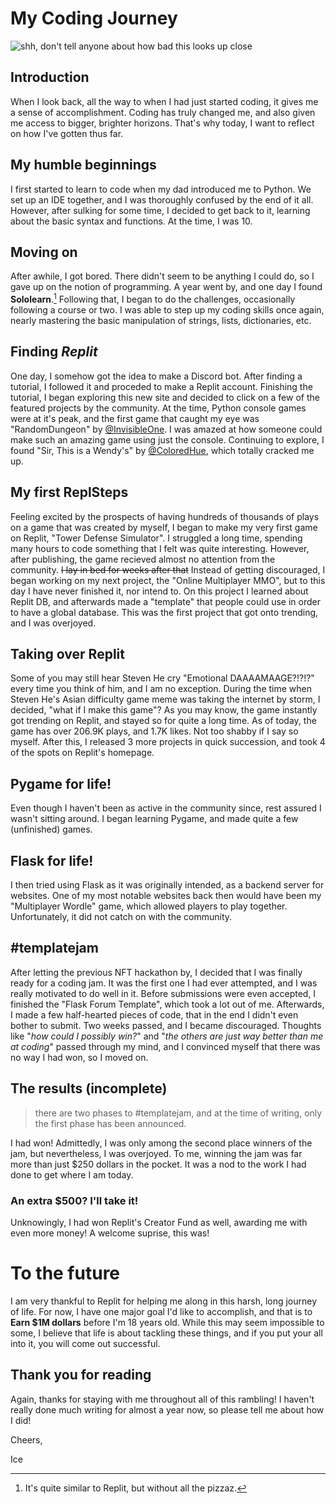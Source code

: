 # My Coding Journey

![shh, don't tell anyone about how bad this looks up close](https://storage.googleapis.com/replit/images/1646785533195_169db2a072ad275cfd18a9c2a9cd78a1.jpeg)

## Introduction

When I look back, all the way to when I had just started coding, it gives me a sense of accomplishment. Coding has truly changed me, and also given me access to bigger, brighter horizons. That's why today, I want to reflect on how I've gotten thus far.

## My humble beginnings

I first started to learn to code when my dad introduced me to Python. We set up an IDE together, and I was thoroughly confused by the end of it all. However, after sulking for some time, I decided to get back to it, learning about the basic syntax and functions. At the time, I was 10.

## Moving on

After awhile, I got bored. There didn't seem to be anything I could do, so I gave up on the notion of programming. A year went by, and one day I found **Sololearn**.[^1] Following that, I began to do the challenges, occasionally following a course or two. I was able to step up my coding skills once again, nearly mastering the basic manipulation of strings, lists, dictionaries, etc.

## Finding *Replit*

One day, I somehow got the idea to make a Discord bot. After finding a tutorial, I followed it and proceded to make a Replit account. Finishing the tutorial, I began exploring this new site and decided to click on a few of the featured projects by the community. At the time, Python console games were at it's peak, and the first game that caught my eye was "RandomDungeon" by [@InvisibleOne](https://replit.com/@InvisibleOne). I was amazed at how someone could make such an amazing game using just the console. Continuing to explore, I found "Sir, This is a Wendy's" by [@ColoredHue](https://replit.com/@ColoredHue), which totally cracked me up.

## My first ReplSteps

Feeling excited by the prospects of having hundreds of thousands of plays on a game that was created by myself, I began to make my very first game on Replit, "Tower Defense Simulator". I struggled a long time, spending many hours to code something that I felt was quite interesting. However, after publishing, the game recieved almost no attention from the community. ~~I lay in bed for weeks after that~~ Instead of getting discouraged, I began working on my next project, the "Online Multiplayer MMO", but to this day I have never finished it, nor intend to. On this project I learned about Replit DB, and afterwards made a "template" that people could use in order to have a global database. This was the first project that got onto trending, and I was overjoyed.

## Taking over Replit

Some of you may still hear Steven He cry "Emotional DAAAAMAAGE?!?!?" every time you think of him, and I am no exception. During the time when Steven He's Asian difficulty game meme was taking the internet by storm, I decided, "what if I make this game"? As you may know, the game instantly got trending on Replit, and stayed so for quite a long time. As of today, the game has over 206.9K plays, and 1.7K likes. Not too shabby if I say so myself. After this, I released 3 more projects in quick succession, and took 4 of the spots on Replit's homepage.

## Pygame for life!

Even though I haven't been as active in the community since, rest assured I wasn't sitting around. I began learning Pygame, and made quite a few (unfinished) games.

## Flask for life!

I then tried using Flask as it was originally intended, as a backend server for websites. One of my most notable websites back then would have been my "Multiplayer Wordle" game, which allowed players to play together. Unfortunately, it did not catch on with the community.

## #templatejam

After letting the previous NFT hackathon by, I decided that I was finally ready for a coding jam. It was the first one I had ever attempted, and I was really motivated to do well in it. Before submissions were even accepted, I finished the "Flask Forum Template", which took a lot out of me. Afterwards, I made a few half-hearted pieces of code, that in the end I didn't even bother to submit. Two weeks passed, and I became discouraged. Thoughts like "*how could I possibly win?*" and "*the others are just way better than me at coding*" passed through my mind, and I convinced myself that there was no way I had won, so I moved on.

## The results (incomplete)

> there are two phases to #templatejam, and at the time of writing, only the first phase has been announced.

I had won! Admittedly, I was only among the second place winners of the jam, but nevertheless, I was overjoyed. To me, winning the jam was far more than just $250 dollars in the pocket. It was a nod to the work I had done to get where I am today.

### An extra $500? I'll take it!

Unknowingly, I had won Replit's Creator Fund as well, awarding me with even more money! A welcome suprise, this was!

# To the future

I am very thankful to Replit for helping me along in this harsh, long journey of life. For now, I have one major goal I'd like to accomplish, and that is to **Earn $1M dollars** before I'm 18 years old. While this may seem impossible to some, I believe that life is about tackling these things, and if you put your all into it, you will come out successful.

## Thank you for reading

Again, thanks for staying with me throughout all of this rambling! I haven't really done much writing for almost a year now, so please tell me about how I did!

Cheers,

Ice

[^1]: It's quite similar to Replit, but without all the pizzaz.